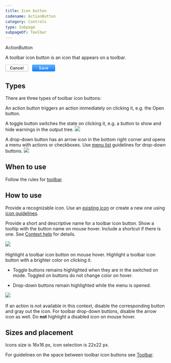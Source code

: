 ```yaml
---
title: Icon button
codename: ActionButton
category: Controls
type: Subpage
subpageOf: Toolbar
---
```

<tldr>ActionButton</tldr>

A toolbar icon button is an icon that appears on a toolbar.

![](../../../images/ui/button/example.png)



## Types
<p>There are three types of toolbar icon buttons:</p>

An action button triggers an action immediately on clicking it, e.g. the Open button.

A toggle button switches the state on clicking it, e.g. a button to show and hide warnings in the output tree.
![](toggle.png)

A drop-down button has an arrow icon in the bottom right corner and opens a menu with actions or checkboxes. Use
[menu list](menu_list.md) guidelines for drop-down buttons.
![](drop-down.png)


## When to use

Follow the rules for [toolbar](toolbar.md#what-items-to-add-on-toolbar).

## How to use

Provide a recognizable icon. Use an [existing icon](https://jetbrains.design/intellij/resources/icons_list/) or create a new one using
[icon guidelines](icons.md).

Provide a short and descriptive name for a toolbar icon button. Show a tooltip with the button name on mouse hover.
Include a shortcut if there is one. See [Context help](context_help.md) for details.

![](tooltip.png)

Highlight a toolbar icon button on mouse hover. Highlight a toolbar icon button with a brighter color on clicking it.

* Toggle buttons remains highlighted when they are in the switched on mode. Toggled on buttons do not change color on
 hover.

* Drop-down buttons remain highlighted while the menu is opened.

![](states.png)

If an action is not available in this context, disable the corresponding button and gray out the icon. For toolbar drop-down buttons, disable the arrow icon as well. Do **not** highlight a disabled icon on mouse hover.

## Sizes and placement

Icons size is 16x16 px, icon selection is 22x22 px.

For guidelines on the space between toolbar icon buttons see [Toolbar](toolbar.md).

<!--
## Style

<table>
 <col width="50%">
 <tr>
     <td> Hovered </td>
     <td> ActionButton.hoverBackground<br/>
          ActionButton.hoverBorderColor
     </td>
 </tr>
 <tr>
     <td> Background </td>
     <td> ActionButton.pressedBackground<br/>
          ActionButton.pressedBorderColor
     </td>
 </tr>
</table>
-->
